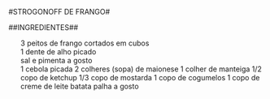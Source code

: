 #STROGONOFF DE FRANGO#

##INGREDIENTES## 
<ul>
3 peitos de frango cortados em cubos<br>
1 dente de alho picado<br>
sal e pimenta a gosto<br>
1 cebola picada
2 colheres (sopa) de maionese
1 colher de manteiga
1/2 copo de ketchup
1/3 copo de mostarda
1 copo de cogumelos
1 copo de creme de leite
batata palha a gosto
<ul>